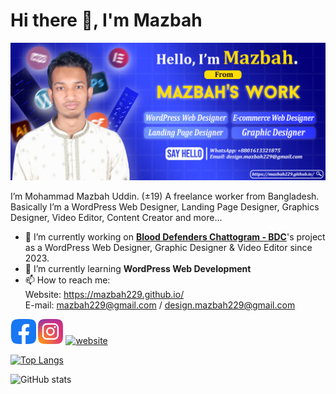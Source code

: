 # Hi there 👋, I'm Mazbah
![](https://github.com/mazbah229/mazbah229/blob/main/git_BG.png?raw=true)

I’m Mohammad Mazbah Uddin. (±19) A freelance worker from Bangladesh.
Basically I’m a WordPress Web Designer, Landing Page Designer, Graphics Designer, Video Editor, Content Creator and more...

- 🔭 I’m currently working on <a href="https://www.bdcdonor.xyz/"><b>Blood Defenders Chattogram - BDC</b></a>'s project as a WordPress Web Designer, Graphic Designer & Video Editor since 2023. 
- 🌱 I’m currently learning <b>WordPress Web Development</b> 
- 📫 How to reach me: <br>Website: https://mazbah229.github.io/<br>E-mail: mazbah229@gmail.com / design.mazbah229@gmail.com 


[<img src='https://raw.githubusercontent.com/shovoalways/shovoalways/main/img/facebook.png' alt='facebook' height='40'>](https://www.facebook.com/mazbah.mb.229) [<img src='https://github.com/shovoalways/shovoalways/raw/main/img/instagram.png?raw=true' alt='instagram' height='40'>](https://instagram.com/mazbah.229)  [<img src='https://cdn-icons-png.flaticon.com/512/5339/5339181.png' alt='website' height='40'>](https://mazbah229.github.io/)  

[![Top Langs](https://github-readme-stats.vercel.app/api/top-langs/?username=mazbah229)](https://github.com/anuraghazra/github-readme-stats)

![GitHub stats](https://github-readme-stats.vercel.app/api?username=mazbah229&show_icons=true)  


